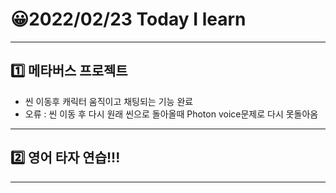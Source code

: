 # 😀2022/02/23 Today I learn
-------------------------
## 1️⃣ 메타버스 프로젝트
  * 씬 이동후 캐릭터 움직이고 채팅되는 기능 완료
  * 오류 : 씬 이동 후 다시 원래 씬으로 돌아올때 Photon voice문제로 다시 못돌아옴 
------------------------
## 2️⃣ 영어 타자 연습!!!
----------------------------
